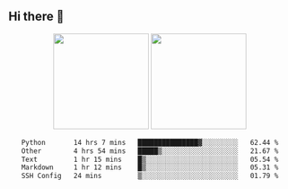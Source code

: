## Hi there 👋
<div align="center">
<span>  </span>
<img height="170px" src="https://github-readme-stats.vercel.app/api?username=LZvoid&show_icons=true&count_private==true&v=3" /><span>        </span><img height="170px" src="https://github-readme-stats.vercel.app/api/top-langs/?username=LZvoid&layout=compact&langs_count=8&v=3" />
<span>  </span>
</div>
<div align="center">

<!--START_SECTION:waka-->

```txt
Python       14 hrs 7 mins   ███████████████▓░░░░░░░░░   62.44 %
Other        4 hrs 54 mins   █████▒░░░░░░░░░░░░░░░░░░░   21.67 %
Text         1 hr 15 mins    █▒░░░░░░░░░░░░░░░░░░░░░░░   05.54 %
Markdown     1 hr 12 mins    █▒░░░░░░░░░░░░░░░░░░░░░░░   05.31 %
SSH Config   24 mins         ▒░░░░░░░░░░░░░░░░░░░░░░░░   01.79 %
```

<!--END_SECTION:waka-->
</div>
